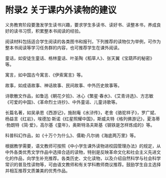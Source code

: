 # 附录2 关于课内外读物的建议

义务教育阶段要激发学生读书兴趣，要求学生多读书、读好书、读整本书，养成良好的读书习惯，积累整本书阅读的经验。

阅读材料包括适合学生阅读的各类图书和报刊，下列推荐的读物仅为举例，可作为整本书阅读等学习任务群的内容，也可推荐学生在课外阅读。

童话，如安徒生童话、格林童话、叶圣陶《稻草人》、张天翼《宝葫芦的秘密》等。

寓言，如中国古今寓言、《伊索寓言》等。

故事，如成语故事、神话故事、民间故事、中外历史故事等。

诗歌散文作品，如鲁迅《朝花夕拾》、冰心《繁星·春水》、《艾青诗选》、方志敏《可爱的中国》、《革命烈士诗抄》、中外童谣、儿童诗歌等。

长篇名著，如吴承恩《西游记》，施耐庵《水浒传》，老舍《骆驼祥子》，罗广斌、杨益言《红岩》，埃德加·斯诺《红星照耀中国》，斯威夫特《格列佛游记》，夏洛蒂·勃朗特《简·爱》，高尔基《童年》，奥斯特洛夫斯基《钢铁是怎样炼成的》等。

科普科幻作品，如《十万个为什么》、儒勒·凡尔纳《海底两万里》等。

根据教学需要，语文教师可按照《中小学生课外读物进校园管理办法》的规定，从中外各类优秀文学作品中选择合适的读物，特别是反映革命文化和社会主义先进文化的作品，向学生补充推荐。各类历史、文化读物，以及介绍自然科学与社会科学常识的普及性读物等，可由语文教师和有关学科教师商议推荐。鼓励学生自主选择并相互推荐文质兼美的优秀作品。